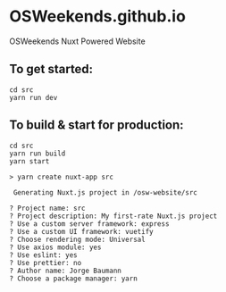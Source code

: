 # OSWeekends.github.io
OSWeekends Nuxt Powered Website

##  To get started:

    cd src
    yarn run dev

##  To build & start for production:

    cd src
    yarn run build
    yarn start

```
> yarn create nuxt-app src

 Generating Nuxt.js project in /osw-website/src
 
? Project name: src
? Project description: My first-rate Nuxt.js project
? Use a custom server framework: express
? Use a custom UI framework: vuetify
? Choose rendering mode: Universal
? Use axios module: yes
? Use eslint: yes
? Use prettier: no
? Author name: Jorge Baumann
? Choose a package manager: yarn
```
